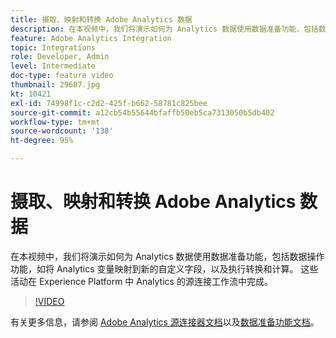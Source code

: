 ```yaml
---
title: 摄取、映射和转换 Adobe Analytics 数据
description: 在本视频中，我们将演示如何为 Analytics 数据使用数据准备功能，包括数据操作功能，如将 Analytics 变量映射到新的自定义字段，以及执行转换和计算。 这些活动在 Experience Platform 中 Analytics 的源连接工作流中完成。
feature: Adobe Analytics Integration
topic: Integrations
role: Developer, Admin
level: Intermediate
doc-type: feature video
thumbnail: 29687.jpg
kt: 10421
exl-id: 74998f1c-c2d2-425f-b662-58781c825bee
source-git-commit: a12cb54b55644bfaffb50eb5ca7313050b5db402
workflow-type: tm+mt
source-wordcount: '138'
ht-degree: 95%

---
```


# 摄取、映射和转换 Adobe Analytics 数据

在本视频中，我们将演示如何为 Analytics 数据使用数据准备功能，包括数据操作功能，如将 Analytics 变量映射到新的自定义字段，以及执行转换和计算。 这些活动在 Experience Platform 中 Analytics 的源连接工作流中完成。

>[!VIDEO](https://video.tv.adobe.com/v/29687?quality=12&learn=on)

有关更多信息，请参阅 [Adobe Analytics 源连接器文档](https://experienceleague.adobe.com/docs/experience-platform/sources/ui-tutorials/create/adobe-applications/analytics.html)以及[数据准备功能文档](https://experienceleague.adobe.com/docs/experience-platform/data-prep/functions.html)。
